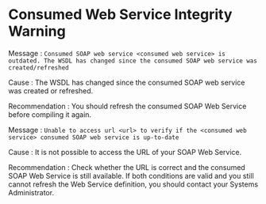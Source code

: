 # Consumed Web Service Integrity Warning

Message : `Consumed SOAP web service <consumed web service> is outdated. The WSDL has changed since the consumed SOAP web service was created/refreshed`

Cause : The WSDL has changed since the consumed SOAP web service was created or refreshed.

Recommendation : You should refresh the consumed SOAP Web Service before compiling it again.

Message : `Unable to access url <url> to verify if the <consumed web service> consumed SOAP web service is up-to-date`

Cause : It is not possible to access the URL of your SOAP Web Service.

Recommendation : Check whether the URL is correct and the consumed SOAP Web Service is still available. If both conditions are valid and you still cannot refresh the Web Service definition, you should contact your Systems Administrator.

